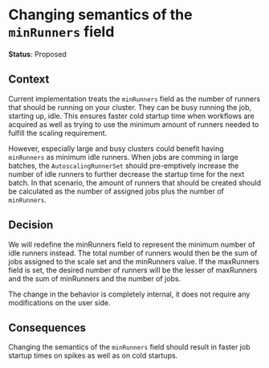 # Changing semantics of the `minRunners` field

**Status**: Proposed

## Context

Current implementation treats the `minRunners` field as the number of runners that should be running on your cluster. They can be busy running the job, starting up, idle. This ensures faster cold startup time when workflows are acquired as well as trying to use the minimum amount of runners needed to fulfill the scaling requirement.

However, especially large and busy clusters could benefit having `minRunners` as minimum idle runners. When jobs are comming in large batches, the `AutoscalingRunnerSet` should pre-emptively increase the number of idle runners to further decrease the startup time for the next batch. In that scenario, the amount of runners that should be created should be calculated as the number of assigned jobs plus the number of `minRunners`.

## Decision

We will redefine the minRunners field to represent the minimum number of idle runners instead. The total number of runners would then be the sum of jobs assigned to the scale set and the minRunners value. If the maxRunners field is set, the desired number of runners will be the lesser of maxRunners and the sum of minRunners and the number of jobs.

The change in the behavior is completely internal, it does not require any modifications on the user side.

## Consequences

Changing the semantics of the `minRunners` field should result in faster job startup times on spikes as well as on cold startups.

